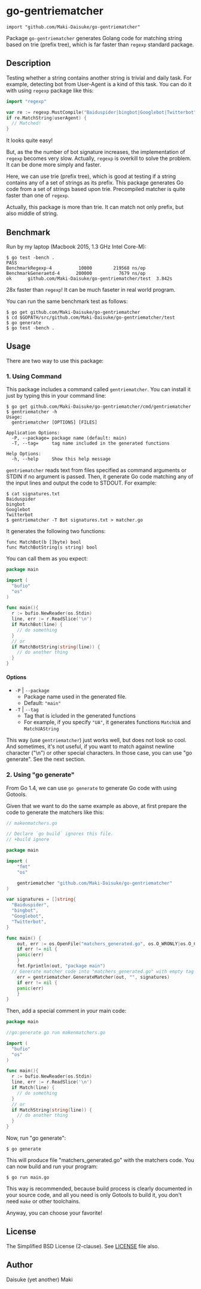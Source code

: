 # go-gentriematcher

    import "github.com/Maki-Daisuke/go-gentriematcher"

Package `go-gentriematcher` generates Golang code for matching string based on
trie (prefix tree), which is far faster than `regexp` standard package.


## Description

Testing whether a string contains another string is trivial and daily task.
For example, detecting bot from User-Agent is a kind of this task. You can do
it with using `regexp` package like this:

```go
import "regexp"

var re := regexp.MustCompile("Baiduspider|bingbot|Googlebot|Twitterbot")
if re.MatchString(userAgent) {
  // Matched!
}
```

It looks quite easy!

But, as the the number of bot signature increases, the implementation of `regexp`
becomes very slow. Actually, `regexp` is overkill to solve the problem. It can
be done more simply and faster.

Here, we can use trie (prefix tree), which is good at testing if a string
contains any of a set of strings as its prefix. This package generates Go code
from a set of strings based upon trie. Precompiled matcher is quite faster than
one of `regexp`.

Actually, this package is more than trie. It can match not only prefix, but
also middle of string.


Benchmark
---------

Run by my laptop (Macbook 2015, 1.3 GHz Intel Core-M):

```
$ go test -bench .
PASS
BenchmarkRegexp-4   	   10000	    219568 ns/op
BenchmarkGeneraetd-4	  200000	      7679 ns/op
ok  	github.com/Maki-Daisuke/go-gentriematcher/test	3.842s
```

28x faster than `regexp`! It can be much faseter in real world program.

You can run the same benchmark test as follows:

```
$ go get github.com/Maki-Daisuke/go-gentriematcher
$ cd $GOPATH/src/github.com/Maki-Daisuke/go-gentriematcher/test
$ go generate
$ go test -bench .
```


## Usage

There are two way to use this package:

### 1. Using Command

This package includes a command called `gentriematcher`.
You can install it just by typing this in your command line:

```
$ go get github.com/Maki-Daisuke/go-gentriematcher/cmd/gentriematcher
$ gentriematcher -h
Usage:
  gentriematcher [OPTIONS] [FILES]

Application Options:
  -P, --package= package name (default: main)
  -T, --tag=     tag name included in the generated functions

Help Options:
  -h, --help     Show this help message
```

`gentriematcher` reads text from files specified as command arguments or STDIN
if no argument is passed. Then, it generate Go code matching any of the input
lines and output the code to STDOUT. For example:

```
$ cat signatures.txt
Baiduspider
bingbot
Googlebot
Twitterbot
$ gentriematcher -T Bot signatures.txt > matcher.go
```

It generates the following two functions:

```golang
func MatchBot(b []byte) bool
func MatchBotString(s string) bool
```

You can call them as you expect:

```go
package main

import (
  "bufio"
  "os"
)

func main(){
  r := bufio.NewReader(os.Stdin)
  line, err := r.ReadSlice('\n')
  if MatchBot(line) {
    // do something
  }
  // or
  if MatchBotString(string(line)) {
    // do another thing
  }
}
```

#### Options

- `-P` | `--package`
  - Package name used in the generated file.
  - Default: `"main"`
- `-T` | `--tag`
  - Tag that is icluded in the generated functions
  - For example, if you specify `"UA"`, it generates functions `MatchUA` and `MatchUAString`

This way (use `gentriematcher`) just works well, but does not look so cool.
And sometimes, it's not useful, if you want to match against newline character
("\n") or other special characters. In those case, you can use "go generate".
See the next section.


### 2. Using "go generate"

From Go 1.4, we can use `go generate` to generate Go code with using Gotools.

Given that we want to do the same example as above, at first prepare the code to
generate the matchers like this:

```go
// makenmatchers.go

// Declare `go build` ignores this file.
// +build ignore

package main

import (
	"fmt"
	"os"

	gentriematcher "github.com/Maki-Daisuke/go-gentriematcher"
)

var signatures = []string{
  "Baiduspider",
  "bingbot",
  "Googlebot",
  "Twitterbot",
}

func main() {
	out, err := os.OpenFile("matchers_generated.go", os.O_WRONLY|os.O_CREATE|os.O_TRUNC, 0644)
	if err != nil {
    panic(err)
	}
	fmt.Fprintln(out, "package main")
  // Generate matcher code into "matchers_generated.go" with empty tag ("").
	err = gentriematcher.GenerateMatcher(out, "", signatures)
	if err != nil {
    panic(err)
	}
}
```

Then, add a special comment in your main code:

```go
package main

//go:generate go run makenmatchers.go

import (
  "bufio"
  "os"
)

func main(){
  r := bufio.NewReader(os.Stdin)
  line, err := r.ReadSlice('\n')
  if Match(line) {
    // do something
  }
  // or
  if MatchString(string(line)) {
    // do another thing
  }
}
```

Now, run "go generate":

```
$ go generate
```

This will produce file "matchers_generated.go" with the matchers code.
You can now build and run your program:

```
$ go run main.go
```

This way is recommended, because build process is clearly documented in your
source code, and all you need is only Gotools to build it, you don't need `make`
or other toolchains.

Anyway, you can choose your favorite!


## License

The Simplified BSD License (2-clause).
See [LICENSE](LICENSE) file also.


## Author

Daisuke (yet another) Maki
